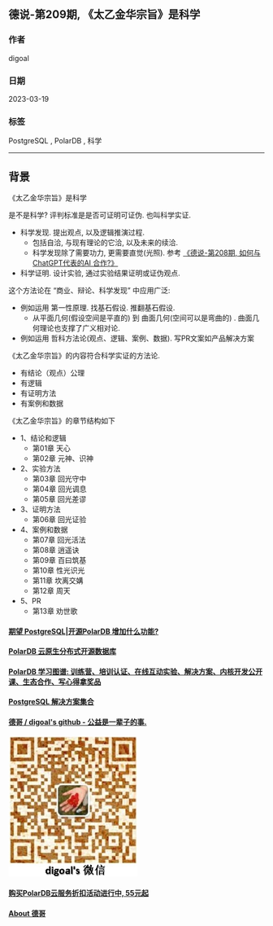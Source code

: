 ## 德说-第209期, 《太乙金华宗旨》是科学    
                                                                      
### 作者                                                
digoal                                                
                                                
### 日期                                                
2023-03-19                                            
                                                
### 标签                                                
PostgreSQL , PolarDB , 科学             
                                                
----                                                
                                                
## 背景     
《太乙金华宗旨》是科学  
  
是不是科学? 评判标准是是否可证明可证伪. 也叫科学实证.   
- 科学发现. 提出观点, 以及逻辑推演过程.   
   - 包括自洽, 与现有理论的它洽, 以及未来的续洽.   
   - 科学发现除了需要功力, 更需要直觉(光照). 参考  [《德说-第208期, 如何与 ChatGPT代表的AI 合作?》](../202303/20230317_01.md)    
- 科学证明. 设计实验, 通过实验结果证明或证伪观点.   
  
这个方法论在 “商业、辩论、科学发现” 中应用广泛:   
- 例如运用 第一性原理. 找基石假设. 推翻基石假设.    
    - 从平面几何(假设空间是平直的) 到 曲面几何(空间可以是弯曲的) . 曲面几何理论也支撑了广义相对论.    
- 例如运用 哲科方法论(观点、逻辑、案例、数据). 写PR文案如产品解决方案  
  
《太乙金华宗旨》的内容符合科学实证的方法论.   
- 有结论（观点）公理  
- 有逻辑  
- 有证明方法  
- 有案例和数据  
  
《太乙金华宗旨》的章节结构如下  
- 1、结论和逻辑  
    - 第01章 天心	  
    - 第02章 元神、识神  
- 2、实验方法  
    - 第03章 回光守中	  
    - 第04章 回光调息  
    - 第05章 回光差谬	  
- 3、证明方法  
    - 第06章 回光证验  
- 4、案例和数据  
    - 第07章 回光活法	  
    - 第08章 逍遥诀  
    - 第09章 百曰筑基	  
    - 第10章 性光识光  
    - 第11章 坎离交媾	  
    - 第12章 周天  
- 5、PR  
    - 第13章 劝世歌  
  
  
  
#### [期望 PostgreSQL|开源PolarDB 增加什么功能?](https://github.com/digoal/blog/issues/76 "269ac3d1c492e938c0191101c7238216")
  
  
#### [PolarDB 云原生分布式开源数据库](https://github.com/ApsaraDB "57258f76c37864c6e6d23383d05714ea")
  
  
#### [PolarDB 学习图谱: 训练营、培训认证、在线互动实验、解决方案、内核开发公开课、生态合作、写心得拿奖品](https://www.aliyun.com/database/openpolardb/activity "8642f60e04ed0c814bf9cb9677976bd4")
  
  
#### [PostgreSQL 解决方案集合](../201706/20170601_02.md "40cff096e9ed7122c512b35d8561d9c8")
  
  
#### [德哥 / digoal's github - 公益是一辈子的事.](https://github.com/digoal/blog/blob/master/README.md "22709685feb7cab07d30f30387f0a9ae")
  
  
![digoal's wechat](../pic/digoal_weixin.jpg "f7ad92eeba24523fd47a6e1a0e691b59")
  
  
#### [购买PolarDB云服务折扣活动进行中, 55元起](https://www.aliyun.com/activity/new/polardb-yunparter?userCode=bsb3t4al "e0495c413bedacabb75ff1e880be465a")
  
  
#### [About 德哥](https://github.com/digoal/blog/blob/master/me/readme.md "a37735981e7704886ffd590565582dd0")
  
